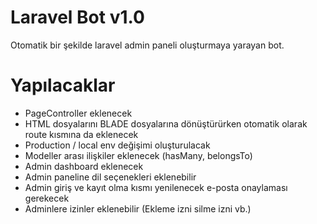# Laravel Bot v1.0

Otomatik bir şekilde laravel admin paneli oluşturmaya yarayan bot.


# Yapılacaklar

- PageController eklenecek
- HTML dosyalarını BLADE dosyalarına dönüştürürken otomatik olarak route kısmına da eklenecek
- Production / local env değişimi oluşturulacak
- Modeller arası ilişkiler eklenecek (hasMany, belongsTo)
- Admin dashboard eklenecek
- Admin paneline dil seçenekleri eklenebilir
- Admin giriş ve kayıt olma kısmı yenilenecek e-posta onaylaması gerekecek
- Adminlere izinler eklenebilir (Ekleme izni silme izni vb.)
